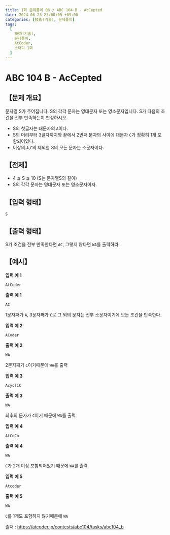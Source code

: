 ```yaml
---
title: 1회 문제풀이 06 / ABC 104 B - AcCepted
date: 2024-06-23 23:00:05 +09:00
categories: [技術(기술), 문제풀이]
tags:
  [
    技術(기술),
    문제풀이,
    AtCoder,
    스터디 1회
  ]
---
```

# ABC 104 B - AcCepted
## 【문제 개요】
문자열 S가 주어집니다. S의 각각 문자는 영대문자 또는 영소문자입니다. S가 다음의 조건을 전부 만족하는지 판정하시오.<br>
- S의 첫글자는 대문자의 `A`이다.
- S의 머리부터 3글자까지와 끝에서 2번째 문자의 사이에 대문자 `C`가 정확히 1개 포함되어있다.
- 이상의 `A`,`C`의 제외한 S의 모든 문자는 소문자이다.

## 【전제】
- 4 ≦ S ≦ 10 (S는 문자열S의 길이)
- S의 각각 문자는 영대문자 또는 영소문자이자.

## 【입력 형태】
```
S
```

## 【출력 형태】
S가 조건을 전부 만족한다면 `AC`, 그렇지 않다면 `WA`를 출력하라.

## 【예시】

**입력 예 1**

```
AtCoder
```

**출력 예 1**

```
AC
```
1문자째가 `A`, 3문자째가 `C`로 그 외의 문자는 전부 소문자이기에 모든 조건을 만족한다.

**입력 예 2**

```
ACoder
```

**출력 예 2**

```
WA
```
2문자째가 `C`이기때문에 `WA`를 출력

**입력 예 3**

```
AcycliC
```

**출력 예 3**

```
WA
```
최후의 문자가 `C`이기 때문에 `WA`를 출력

**입력 예 4**

```
AtCoCo
```

**출력 예 4**

```
WA
```
`C`가 2개 이상 포함되어있기 때문에 `WA`를 출력

**입력 예 5**

```
Atcoder
```

**출력 예 5**

```
WA
```
`C`를 1개도 포함하지 않기때문에 `WA`

출처 : <a href="https://atcoder.jp/contests/abc104/tasks/abc104_b">https://atcoder.jp/contests/abc104/tasks/abc104_b</a> 